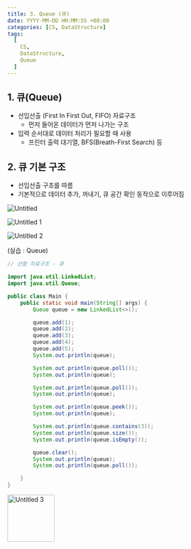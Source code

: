 ```yaml
---
title: 3. Queue (큐)
date: YYYY-MM-DD HH:MM:SS +00:00
categories: [CS, DataStructure]
tags:
  [
    CS,
    DataStructure,
    Queue
  ]
---
```


## 1. 큐(Queue)

- 선입선출 (First In First Out, FIFO) 자료구조
    - 먼저 들어온 데이터가 먼저 나가는 구조
- 입력 순서대로 데이터 처리가 필요할 때 사용
    - 프린터 출력 대기열, BFS(Breath-First Search) 등

## 2. 큐 기본 구조

- 선입선출 구조를 따름
- 기본적으로 데이터 추가, 꺼내기, 큐 공간 확인 동작으로 이루어짐

![Untitled](https://github.com/KimHyungkeun/KimHyungkeun.github.io/assets/12759500/66ae6dc4-e4f0-43ce-b62a-44e5eb73ab33)

![Untitled 1](https://github.com/KimHyungkeun/KimHyungkeun.github.io/assets/12759500/cea63901-4d86-4877-9299-87d7e284eb42)

![Untitled 2](https://github.com/KimHyungkeun/KimHyungkeun.github.io/assets/12759500/c27c8bfc-b338-44b2-97f8-8ddcf2775bcb)


(실습 : Queue)

```java
// 선형 자료구조 - 큐

import java.util.LinkedList;
import java.util.Queue;

public class Main {
    public static void main(String[] args) {
        Queue queue = new LinkedList<>();

        queue.add(1);
        queue.add(2);
        queue.add(3);
        queue.add(4);
        queue.add(5);
        System.out.println(queue);

        System.out.println(queue.poll());
        System.out.println(queue);

        System.out.println(queue.poll());
        System.out.println(queue);

        System.out.println(queue.peek());
        System.out.println(queue);

        System.out.println(queue.contains(3));
        System.out.println(queue.size());
        System.out.println(queue.isEmpty());

        queue.clear();
        System.out.println(queue);
        System.out.println(queue.poll());

    }
}
```
<img width="106" alt="Untitled 3" src="https://github.com/KimHyungkeun/KimHyungkeun.github.io/assets/12759500/a613a0e2-af80-43ad-9ccb-a36ba2bc4519">




